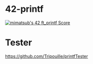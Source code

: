 # 42-printf
[![mimatsub's 42 ft_printf Score](https://badge42.vercel.app/api/v2/cl407fng6007809l6cos305cl/project/2661145)](https://github.com/JaeSeoKim/badge42)
# Tester
https://github.com/Tripouille/printfTester
